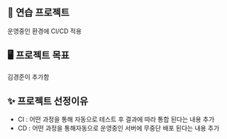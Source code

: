 ## 📌 연습 프로젝트
운영중인 환경에 CI/CD 적용

## 🖥️ 프로젝트 목표
김경준이 추가함

## ✨ 프로젝트 선정이유

- CI : 어떤 과정을 통해 자동으로 테스트 후 결과에 따라 통합 된다는 내용 추가
- CD : 어떤 과정을 통해자동으로 운영중인 서버에 무중단 배포 된다는 내용 추가

